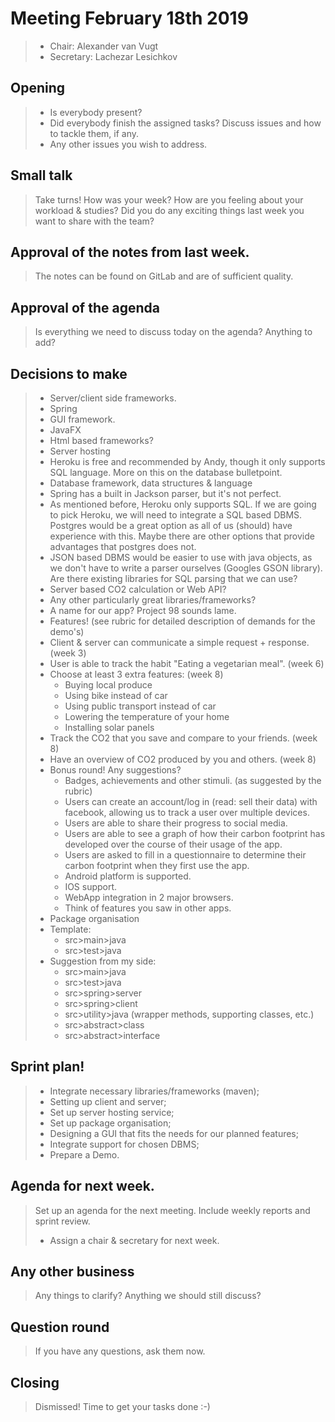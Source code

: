 # Meeting February 18th 2019
>* Chair: Alexander van Vugt
>* Secretary: Lachezar Lesichkov
## Opening
>* Is everybody present?
>* Did everybody finish the assigned tasks? Discuss issues and how to tackle them, if any.
>* Any other issues you wish to address.
## Small talk
> Take turns! How was your week? How are you feeling about your workload & studies?
> Did you do any exciting things last week you want to share with the team?
## Approval of the notes from last week.
> The notes can be found on GitLab and are of sufficient quality.
## Approval of the agenda
> Is everything we need to discuss today on the agenda?
> Anything to add?
## Decisions to make
>* Server/client side frameworks.
>  * Spring
>* GUI framework.
>  * JavaFX
>  * Html based frameworks?
>* Server hosting
>  * Heroku is free and recommended by Andy, though it only supports SQL language.
>  More on this on the database bulletpoint.
>* Database framework, data structures & language
>  * Spring has a built in Jackson parser, but it's not perfect.
>  * As mentioned before, Heroku only supports SQL. If we are going to pick Heroku,
>  we will need to integrate a SQL based DBMS. Postgres would be a great option as
>  all of us (should) have experience with this. Maybe there are other options that
>  provide advantages that postgres does not.
>  * JSON based DBMS would be easier to use with java objects, as we don't have to
>  write a parser ourselves (Googles GSON library). Are there existing libraries
>  for SQL parsing that we can use?
>* Server based CO2 calculation or Web API?
>* Any other particularly great libraries/frameworks?
>* A name for our app? Project 98 sounds lame.
>* Features! (see rubric for detailed description of demands for the demo's)
>  * Client & server can communicate a simple request + response. (week 3)
>  * User is able to track the habit "Eating a vegetarian meal". (week 6)
>  * Choose at least 3 extra features: (week 8)
>    * Buying local produce
>    * Using bike instead of car
>    * Using public transport instead of car
>    * Lowering the temperature of your home
>    * Installing solar panels
>  * Track the CO2 that you save and compare to your friends. (week 8)
>  * Have an overview of CO2 produced by you and others. (week 8)
>  * Bonus round! Any suggestions?
>    * Badges, achievements and other stimuli. (as suggested by the rubric)
>    * Users can create an account/log in (read: sell their data) with facebook,
>    allowing us to track a user over multiple devices.
>    * Users are able to share their progress to social media.
>    * Users are able to see a graph of how their carbon footprint has developed
>    over the course of their usage of the app.
>    * Users are asked to fill in a questionnaire to determine their carbon footprint
>    when they first use the app.
>    * Android platform is supported.
>    * IOS support.
>    * WebApp integration in 2 major browsers.
>    * Think of features you saw in other apps.
>* Package organisation
>  * Template:
>    * src>main>java
>    * src>test>java
>  * Suggestion from my side:
>    * src>main>java
>    * src>test>java
>    * src>spring>server
>    * src>spring>client
>    * src>utility>java (wrapper methods, supporting classes, etc.)
>    * src>abstract>class
>    * src>abstract>interface
## Sprint plan!
>* Integrate necessary libraries/frameworks (maven);
>* Setting up client and server;
>  * Set up server hosting service;
>* Set up package organisation;
>* Designing a GUI that fits the needs for our planned features;
>* Integrate support for chosen DBMS;
>* Prepare a Demo.
## Agenda for next week.
> Set up an agenda for the next meeting. Include weekly reports and sprint review.
> * Assign a chair & secretary for next week.
## Any other business
> Any things to clarify? Anything we should still discuss?
## Question round
> If you have any questions, ask them now.
## Closing
> Dismissed! Time to get your tasks done :-)